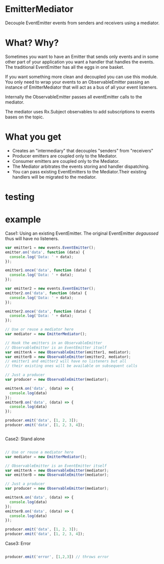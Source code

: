 # EmitterMediator

Decouple EventEmitter events from senders and receivers using a mediator.

# What? Why?
Sometimes you want to have an Emitter that sends only events and in some
other part of your application you want a handler that handles the events.
The traditional EventEmitter has all the eggs in one basket.

If you want something more clean and decoupled you can use this module.
You only need to wrap your events to an ObservableEmitter passing 
an instance of EmitterMediator that will act as a bus of all your 
event listeners.

Internally the ObservableEmitter passes all eventEmitter calls to 
the mediator.

The mediator uses Rx.Subject observables
 to add subscriptions to events bases on the topic.


# What you get
* Creates an "intermediary" that decouples "senders" from "receivers"
* Producer emitters are coupled only to the Mediator.
* Consumer emitters are coupled only to the Mediator.
* The Mediator arbitrates the events storing and handler dispatching.
* You can pass existing EventEmitters to the Mediator.Their existing handlers will be migrated
to the mediator.

# testing




# example

Case1: Using an existing EventEmitter. The original EventEmitter 
<em>degaussed</em> thus will have no listeners.

``` js
var emitter1 = new events.EventEmitter();
emitter.on('data', function (data) {
  console.log('Data: ' + data);
});

emitter1.once('data', function (data) {
  console.log('Data: ' + data);
});

var emitter2 = new events.EventEmitter();
emitter2.on('data', function (data) {
  console.log('Data: ' + data);
});

emitter2.once('data', function (data) {
  console.log('Data: ' + data);
});

// Use or reuse a mediator here
var mediator = new EmitterMediator();

// Hook the emitters in an ObservableEmitter
// ObservableEmitter is an EventEmitter itself
var emitterA = new ObservableEmitter(emitter1, mediator);
var emitterB = new ObservableEmitter(emitter2, mediator);
// emitter1 and emitter2 will have no listeners but all 
// their existing ones will be available on subsequent calls

// Just a producer
var producer = new ObservableEmitter(mediator);

emitterA.on('data', (data) => {
  console.log(data)
});
emitterB.on('data', (data) => {
  console.log(data)
});

producer.emit('data', [1, 2, 3]);
producer.emit('data', [1, 2, 3, 4]);



```


Case2: Stand alone

``` js

// Use or reuse a mediator here
var mediator = new EmitterMediator();

// ObservableEmitter is an EventEmitter itself
var emitterA = new ObservableEmitter(mediator);
var emitterB = new ObservableEmitter(mediator);

// Just a producer
var producer = new ObservableEmitter(mediator);

emitterA.on('data', (data) => {
  console.log(data)
});
emitterB.on('data', (data) => {
  console.log(data)
});

producer.emit('data', [1, 2, 3]);
producer.emit('data', [1, 2, 3, 4]);

```

Case3: Error

``` js

producer.emit('error', [1,2,3]) // throws error

```
